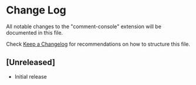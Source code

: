 # Change Log

All notable changes to the "comment-console" extension will be documented in this file.

Check [Keep a Changelog](http://keepachangelog.com/) for recommendations on how to structure this file.

## [Unreleased]

- Initial release